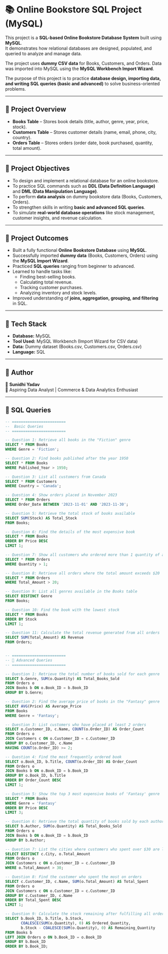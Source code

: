 # 📚 Online Bookstore SQL Project (MySQL)  

This project is a **SQL-based Online Bookstore Database System** built using **MySQL**.  
It demonstrates how relational databases are designed, populated, and queried to analyze and manage data.  

The project uses **dummy CSV data** for Books, Customers, and Orders. Data was imported into MySQL using the **MySQL Workbench Import Wizard**.  

The purpose of this project is to practice **database design, importing data, and writing SQL queries (basic and advanced)** to solve business-oriented problems.  

---

## 🚀 Project Overview  

- **Books Table** – Stores book details (title, author, genre, year, price, stock).  
- **Customers Table** – Stores customer details (name, email, phone, city, country).  
- **Orders Table** – Stores orders (order date, book purchased, quantity, total amount).  


---



## **🔹 Project Objectives**
- To design and implement a relational database for an online bookstore.  
- To practice SQL commands such as **DDL (Data Definition Language)** and **DML (Data Manipulation Language)**.  
- To perform **data analysis** on dummy bookstore data (Books, Customers, Orders).  
- To strengthen skills in writing **basic and advanced SQL queries**.  
- To simulate **real-world database operations** like stock management, customer insights, and revenue calculation.  

---

## **🔹 Project Outcomes**
- Built a fully functional **Online Bookstore Database** using **MySQL**.  
- Successfully imported **dummy data** (Books, Customers, Orders) using the **MySQL Import Wizard**.  
- Practiced **SQL queries** ranging from beginner to advanced.  
- Learned to handle tasks like:
  - Finding best-selling books.  
  - Calculating total revenue.  
  - Tracking customer purchases.  
  - Analyzing inventory and stock levels.  
- Improved understanding of **joins, aggregation, grouping, and filtering** in SQL.  

---

## **🔹 Tech Stack**
- **Database:** MySQL  
- **Tool Used:** MySQL Workbench (Import Wizard for CSV data)  
- **Data:** Dummy dataset (Books.csv, Customers.csv, Orders.csv)  
- **Language:** SQL  

---

## **🔹 Author**
👩 **Sunidhi Yadav**  
📌 Aspiring Data Analyst | Commerce & Data Analytics Enthusiast  

---

## **🔹 SQL Queries**

```sql
-- ========================
--  Basic Queries
-- ========================

-- Question 1: Retrieve all books in the "Fiction" genre
SELECT * FROM Books 
WHERE Genre = 'Fiction';

-- Question 2: Find books published after the year 1950
SELECT * FROM Books 
WHERE Published_Year > 1950;

-- Question 3: List all customers from Canada
SELECT * FROM Customers 
WHERE Country = 'Canada';

-- Question 4: Show orders placed in November 2023
SELECT * FROM Orders 
WHERE Order_Date BETWEEN '2023-11-01' AND '2023-11-30';

-- Question 5: Retrieve the total stock of books available
SELECT SUM(Stock) AS Total_Stock 
FROM Books;

-- Question 6: Find the details of the most expensive book
SELECT * FROM Books 
ORDER BY Price DESC 
LIMIT 1;

-- Question 7: Show all customers who ordered more than 1 quantity of a book
SELECT * FROM Orders 
WHERE Quantity > 1;

-- Question 8: Retrieve all orders where the total amount exceeds $20
SELECT * FROM Orders 
WHERE Total_Amount > 20;

-- Question 9: List all genres available in the Books table
SELECT DISTINCT Genre 
FROM Books;

-- Question 10: Find the book with the lowest stock
SELECT * FROM Books 
ORDER BY Stock 
LIMIT 1;

-- Question 11: Calculate the total revenue generated from all orders
SELECT SUM(Total_Amount) AS Revenue 
FROM Orders;


-- ========================
-- 🔹 Advanced Queries
-- ========================

-- Question 1: Retrieve the total number of books sold for each genre
SELECT b.Genre, SUM(o.Quantity) AS Total_Books_Sold
FROM Orders o
JOIN Books b ON o.Book_ID = b.Book_ID
GROUP BY b.Genre;

-- Question 2: Find the average price of books in the "Fantasy" genre
SELECT AVG(Price) AS Average_Price
FROM Books
WHERE Genre = 'Fantasy';

-- Question 3: List customers who have placed at least 2 orders
SELECT o.Customer_ID, c.Name, COUNT(o.Order_ID) AS Order_Count
FROM Orders o
JOIN Customers c ON o.Customer_ID = c.Customer_ID
GROUP BY o.Customer_ID, c.Name
HAVING COUNT(o.Order_ID) >= 2;

-- Question 4: Find the most frequently ordered book
SELECT o.Book_ID, b.Title, COUNT(o.Order_ID) AS Order_Count
FROM Orders o
JOIN Books b ON o.Book_ID = b.Book_ID
GROUP BY o.Book_ID, b.Title
ORDER BY Order_Count DESC 
LIMIT 1;

-- Question 5: Show the top 3 most expensive books of 'Fantasy' genre
SELECT * FROM Books
WHERE Genre = 'Fantasy'
ORDER BY Price DESC 
LIMIT 3;

-- Question 6: Retrieve the total quantity of books sold by each author
SELECT b.Author, SUM(o.Quantity) AS Total_Books_Sold
FROM Orders o
JOIN Books b ON o.Book_ID = b.Book_ID
GROUP BY b.Author;

-- Question 7: List the cities where customers who spent over $30 are located
SELECT DISTINCT c.City, o.Total_Amount
FROM Orders o
JOIN Customers c ON o.Customer_ID = c.Customer_ID
WHERE o.Total_Amount > 30;

-- Question 8: Find the customer who spent the most on orders
SELECT c.Customer_ID, c.Name, SUM(o.Total_Amount) AS Total_Spent
FROM Orders o
JOIN Customers c ON o.Customer_ID = c.Customer_ID
GROUP BY c.Customer_ID, c.Name
ORDER BY Total_Spent DESC 
LIMIT 1;

-- Question 9: Calculate the stock remaining after fulfilling all orders
SELECT b.Book_ID, b.Title, b.Stock, 
       COALESCE(SUM(o.Quantity), 0) AS Ordered_Quantity,
       b.Stock - COALESCE(SUM(o.Quantity), 0) AS Remaining_Quantity
FROM Books b
LEFT JOIN Orders o ON b.Book_ID = o.Book_ID
GROUP BY b.Book_ID 
ORDER BY b.Book_ID;



